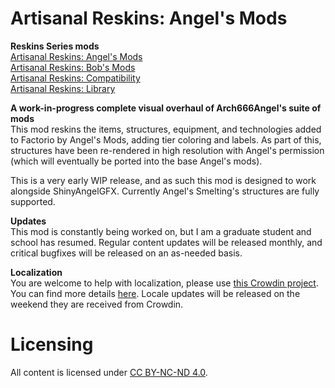 # Artisanal Reskins: Angel's Mods

**Reskins Series mods**  
[Artisanal Reskins: Angel's Mods](https://github.com/kirazy/reskins-angels)  
[Artisanal Reskins: Bob's Mods](https://github.com/kirazy/reskins-bobs)  
[Artisanal Reskins: Compatibility](https://github.com/kirazy/reskins-compatibility)  
[Artisanal Reskins: Library](https://github.com/kirazy/reskins-library)  

**A work-in-progress complete visual overhaul of Arch666Angel's suite of mods**  
This mod reskins the items, structures, equipment, and technologies added to Factorio by Angel's Mods, adding tier coloring and labels. As part of this, structures have been re-rendered in high resolution with Angel's permission (which will eventually be ported into the base Angel's mods).

This is a very early WIP release, and as such this mod is designed to work alongside ShinyAngelGFX. Currently Angel's Smelting's structures are fully supported.

**Updates**  
This mod is constantly being worked on, but I am a graduate student and school has resumed. Regular content updates will be released monthly, and critical bugfixes will be released on an as-needed basis.

**Localization**  
You are welcome to help with localization, please use [this Crowdin project](https://crowdin.com/project/factorio-mods-localization). You can find more details [here](https://github.com/dima74/factorio-mods-localization#how-to-translate-using-crowdin). Locale updates will be released on the weekend they are received from Crowdin.

# Licensing

All content is licensed under [CC BY-NC-ND 4.0](https://creativecommons.org/licenses/by-nc-nd/4.0/).
